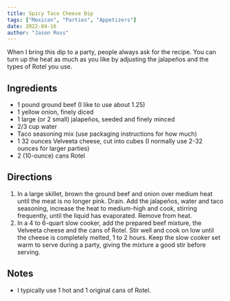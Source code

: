 ```yaml
---
title: Spicy Taco Cheese Dip
tags: ["Mexican", "Parties", "Appetizers"]
date: 2022-04-16
author: "Jason Ross"
---
```


When I bring this dip to a party, people always ask for the recipe. You can turn up the heat as much as you like by adjusting the jalapeños and the types of Rotel you use.

## Ingredients

- 1 pound ground beef (I like to use about 1.25)
- 1 yellow onion, finely diced
- 1 large (or 2 small) jalapeños, seeded and finely minced
- 2/3 cup water
- Taco seasoning mix (use packaging instructions for how much)
- 1 32 ounces Velveeta cheese, cut into cubes (I normally use 2-32 ounces for larger parties)
- 2 (10-ounce) cans Rotel

## Directions

1. In a large skillet, brown the ground beef and onion over medium heat until the meat is no longer pink. Drain. Add the jalapeños, water and taco seasoning, increase the heat to medium-high and cook, stirring frequently, until the liquid has evaporated. Remove from heat.
2. In a 4 to 6-quart slow cooker, add the prepared beef mixture, the Velveeta cheese and the cans of Rotel. Stir well and cook on low until the cheese is completely melted, 1 to 2 hours. Keep the slow cooker set warm to serve during a party, giving the mixture a good stir before serving.

## Notes

- I typically use 1 hot and 1 original cans of Rotel.
